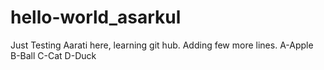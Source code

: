 # hello-world_asarkul
Just Testing
Aarati here, learning git hub.
Adding few more lines.
A-Apple
B-Ball
C-Cat
D-Duck
